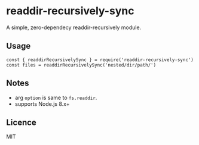 # readdir-recursively-sync
A simple, zero-dependecy readdir-recursively module.

## Usage
```
const { readdirRecursivelySync } = require('readdir-recursively-sync')
const files = readdirRecursivelySync('nested/dir/path/')
```

## Notes
- arg `option` is same to `fs.readdir`.
- supports Node.js 8.x+

## Licence
MIT
